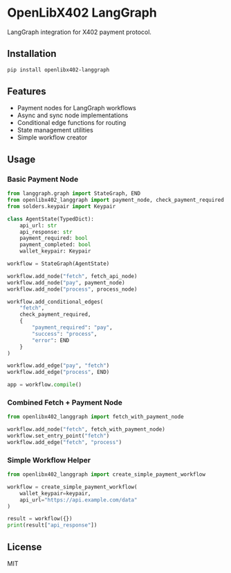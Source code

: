 # OpenLibX402 LangGraph

LangGraph integration for X402 payment protocol.

## Installation

```bash
pip install openlibx402-langgraph
```

## Features

- Payment nodes for LangGraph workflows
- Async and sync node implementations
- Conditional edge functions for routing
- State management utilities
- Simple workflow creator

## Usage

### Basic Payment Node

```python
from langgraph.graph import StateGraph, END
from openlibx402_langgraph import payment_node, check_payment_required
from solders.keypair import Keypair

class AgentState(TypedDict):
    api_url: str
    api_response: str
    payment_required: bool
    payment_completed: bool
    wallet_keypair: Keypair

workflow = StateGraph(AgentState)

workflow.add_node("fetch", fetch_api_node)
workflow.add_node("pay", payment_node)
workflow.add_node("process", process_node)

workflow.add_conditional_edges(
    "fetch",
    check_payment_required,
    {
        "payment_required": "pay",
        "success": "process",
        "error": END
    }
)

workflow.add_edge("pay", "fetch")
workflow.add_edge("process", END)

app = workflow.compile()
```

### Combined Fetch + Payment Node

```python
from openlibx402_langgraph import fetch_with_payment_node

workflow.add_node("fetch", fetch_with_payment_node)
workflow.set_entry_point("fetch")
workflow.add_edge("fetch", "process")
```

### Simple Workflow Helper

```python
from openlibx402_langgraph import create_simple_payment_workflow

workflow = create_simple_payment_workflow(
    wallet_keypair=keypair,
    api_url="https://api.example.com/data"
)

result = workflow({})
print(result["api_response"])
```

## License

MIT

